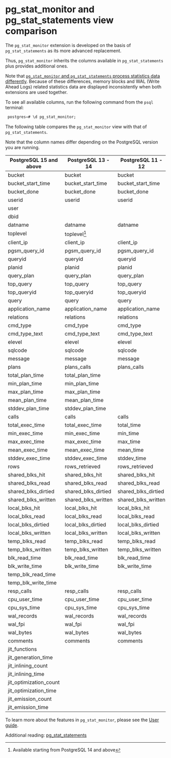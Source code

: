 # pg_stat_monitor and pg_stat_statements view comparison

The `pg_stat_monitor` extension is developed on the basis of `pg_stat_statements`  as its more advanced replacement.

Thus, `pg_stat_monitor` inherits the columns available in `pg_stat_statements` plus provides additional ones.

Note that [`pg_stat_monitor` and `pg_stat_statements` process statistics data differently](index.md#how-pg_stat_monitor-works). Because of these differences, memory blocks and WAL (Write Ahead Logs) related statistics data are displayed inconsistently when both extensions are used together. 


To see all available columns, run the following command from the `psql` terminal:

```sql
 postgres=# \d pg_stat_monitor;
```

The following table compares the `pg_stat_monitor` view with that of `pg_stat_statements`.

Note that the column names differ depending on the PostgreSQL version you are running.


|PostgreSQL 15 and above| PostgreSQL 13 - 14 | PostgreSQL 11 - 12 |  pg_stat_monitor | pg_stat_statements
|-----------------------|--------------------|--------------------------|-----------------------------|----------------------
| bucket                | bucket              | bucket                  |  :white_check_mark: | :x:
| bucket_start_time |bucket_start_time    | bucket_start_time |  :white_check_mark: | :x:
| bucket_done           | bucket_done           | bucket_done  | :white_check_mark: | :x:
| userid                | userid             | userid        | :white_check_mark: | :white_check_mark:
| user  |   |    | :white_check_mark: | :x:
|dbid   |   |    | :white_check_mark: | :white_check_mark: 
| datname               | datname            | datname           |  :white_check_mark: | :white_check_mark:
| toplevel              | toplevel[^1]       |                   | :white_check_mark: | :white_check_mark:
| client_ip             | client_ip          | client_ip         | :white_check_mark:| :x:
| pgsm_query_id         | pgsm_query_id      | pgsm_query_id     | :white_check_mark:| :x:
| queryid               | queryid            | queryid            | :white_check_mark: | :white_check_mark:
| planid                | planid             | planid             | :white_check_mark:| :x:
| query_plan            |query_plan         | query_plan          | :white_check_mark: | :x:
| top_query             |top_query          | top_query         | :white_check_mark: | :x:
| top_queryid           | top_queryid        | top_queryid        | :white_check_mark: | :x:
| query                 | query              | query                 | :white_check_mark: | :white_check_mark:
| application_name      | application_name   | application_name   | :white_check_mark:| :x:
| relations             | relations          | relations          | :white_check_mark: | :x:
| cmd_type              | cmd_type           | cmd_type           | :white_check_mark: | :x:
| cmd_type_text         | cmd_type_text      | cmd_type_text      | :white_check_mark: | :x:
| elevel                | elevel             | elevel           | :white_check_mark: | :x:
| sqlcode               | sqlcode            | sqlcode | :white_check_mark: | :x:
| message               | message            | message | :white_check_mark: | :x:
| plans                 | plans_calls        | plans_calls  | :white_check_mark: | :white_check_mark:
| total_plan_time       | total_plan_time    |               | :white_check_mark: | :white_check_mark:
| min_plan_time         | min_plan_time      |               | :white_check_mark: | :white_check_mark:
| max_plan_time         | max_plan_time      |               | :white_check_mark: | :white_check_mark:
| mean_plan_time        | mean_plan_time     |               | :white_check_mark:  | :white_check_mark:
| stddev_plan_time      | stddev_plan_time   |               | :white_check_mark:  | :white_check_mark:
| calls                 | calls              | calls          | :white_check_mark: | :white_check_mark:
| total_exec_time       | total_exec_time    | total_time     | :white_check_mark: | :white_check_mark:
| min_exec_time         | min_exec_time      | min_time       | :white_check_mark: | :white_check_mark:
| max_exec_time         | max_exec_time      | max_time       | :white_check_mark: | :white_check_mark:
| mean_exec_time        | mean_exec_time     | mean_time      | :white_check_mark: | :white_check_mark:
| stddev_exec_time      | stddev_exec_time   | stddev_time | :white_check_mark: | :white_check_mark:
| rows                  | rows_retrieved     | rows_retrieved | :white_check_mark: | :white_check_mark:
| shared_blks_hit       | shared_blks_hit    | shared_blks_hit | :white_check_mark: | :white_check_mark:
| shared_blks_read      | shared_blks_read   | shared_blks_read | :white_check_mark: | :white_check_mark:
| shared_blks_dirtied   | shared_blks_dirtied | shared_blks_dirtied | :white_check_mark: | :white_check_mark:
| shared_blks_written   | shared_blks_written | shared_blks_written | :white_check_mark: | :white_check_mark:
| local_blks_hit        | local_blks_hit     | local_blks_hit | :white_check_mark: | :white_check_mark:
| local_blks_read       | local_blks_read    | local_blks_read  | :white_check_mark: | :white_check_mark:
| local_blks_dirtied    | local_blks_dirtied | local_blks_dirtied  | :white_check_mark: | :white_check_mark:
| local_blks_written    | local_blks_written | local_blks_written | :white_check_mark: | :white_check_mark:
| temp_blks_read        | temp_blks_read     | temp_blks_read | :white_check_mark: | :white_check_mark:
| temp_blks_written     | temp_blks_written  | temp_blks_written | :white_check_mark:  | :white_check_mark:
| blk_read_time         | blk_read_time      | blk_read_time | :white_check_mark: | :white_check_mark:
| blk_write_time        | blk_write_time     | blk_write_time | :white_check_mark: | :white_check_mark:
| temp_blk_read_time    |   |   | :white_check_mark: | :white_check_mark:
| temp_blk_write_time   |   |   | :white_check_mark: | :white_check_mark:
| resp_calls            | resp_calls         | resp_calls    | :white_check_mark: | :x:
| cpu_user_time      | cpu_user_time      | cpu_user_time | :white_check_mark: | :x:
| cpu_sys_time       | cpu_sys_time       | cpu_sys_time | :white_check_mark: | :x:
| wal_records         | wal_records         | wal_records | :x:  | :white_check_mark:
| wal_fpi             | wal_fpi             | wal_fpi     | :x:  | :white_check_mark:
| wal_bytes           | wal_bytes           | wal_bytes   | :x:  | :white_check_mark:
| comments            | comments    | comments           | :white_check_mark: | :x:
| jit_functions        |    |   | :white_check_mark: | :white_check_mark:
| jit_generation_time  |    |   | :white_check_mark: | :white_check_mark:
| jit_inlining_count   |    |   | :white_check_mark: | :white_check_mark:
| jit_inlining_time    |    |   | :white_check_mark: | :white_check_mark:
| jit_optimization_count |  |   | :white_check_mark: | :white_check_mark:
| jit_optimization_time  |  |   | :white_check_mark: | :white_check_mark:
| jit_emission_count     |  |   | :white_check_mark: | :white_check_mark:
| jit_emission_time    |    |   | :white_check_mark: | :white_check_mark:

To learn more about the features in `pg_stat_monitor`, please see the [User guide](user_guide.md).


Additional reading: [pg_stat_statements](https://www.postgresql.org/docs/current/pgstatstatements.html)




[^1]: Available starting from PostgreSQL 14 and above
